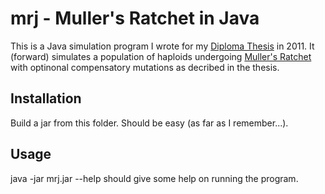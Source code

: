 mrj - Muller's Ratchet in Java
==============================

This is a Java simulation program I wrote for my 
[Diploma Thesis](https://github.com/paulstaab/diplomarbeit) in 2011. 
It (forward) simulates a population of haploids undergoing 
[Muller's Ratchet](https://en.wikipedia.org/wiki/Muller%27s_ratchet) 
with optinonal compensatory mutations as decribed in the thesis.

Installation
------------
Build a jar from this folder. Should be easy (as far as I remember...).


Usage
-----
java -jar mrj.jar --help should give some help on running the program.


